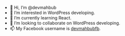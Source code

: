 - 👋 Hi, I’m @devmahbub
- 👀 I’m interested in WordPress developing.
- 🌱 I’m currently learning React.
- 💞️ I’m looking to collaborate on WordPress developing.
- 📫 My Facebook username is <a href="https://facebook.com/devmahbubfb" target="_blank">devmahbubfb</a>.

<!---
devmahbub/devmahbub is a ✨ special ✨ repository because its `README.md` (this file) appears on your GitHub profile.
You can click the Preview link to take a look at your changes.
--->
